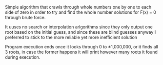 Simple algorithm that crawls through whole numbers one by one to each side of zero in order to try and find the whole number solutions for F(x) = 0 through brute force.

It uuses no search or interpolation arlgorithms since they only output one root based on the initial guess, and since these are blind guesses anyway I preferred to stick to the more reliable yet more inefficient solution

Program execution ends once it looks through 0 to ±1,000,000, or it finds all 3 roots, in case the former happens it will print however many roots it found during execution.
